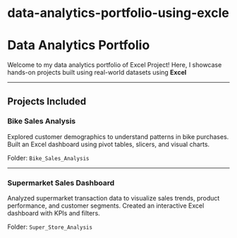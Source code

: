 # data-analytics-portfolio-using-excle
#  Data Analytics Portfolio

Welcome to my data analytics portfolio of Excel Project! Here, I showcase hands-on projects built using real-world datasets using **Excel**

---

##  Projects Included

###  Bike Sales Analysis
Explored customer demographics to understand patterns in bike purchases. Built an Excel dashboard using pivot tables, slicers, and visual charts.

 Folder: `Bike_Sales_Analysis`

---

###  Supermarket Sales Dashboard
Analyzed supermarket transaction data to visualize sales trends, product performance, and customer segments. Created an interactive Excel dashboard with KPIs and filters.

 Folder: `Super_Store_Analysis`  
